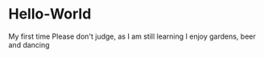 # Hello-World
My first time
Please don't judge, as I am still learning
I enjoy gardens, beer and dancing
